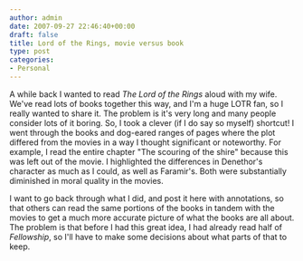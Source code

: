 ```yaml
---
author: admin
date: 2007-09-27 22:46:40+00:00
draft: false
title: Lord of the Rings, movie versus book
type: post
categories:
- Personal
---
```


A while back I wanted to read _The Lord of the Rings_ aloud with my wife. We've read lots of books together this way, and I'm a huge LOTR fan, so I really wanted to share it. The problem is it's very long and many people consider lots of it boring. So, I took a clever (if I do say so myself) shortcut! I went through the books and dog-eared ranges of pages where the plot differed from the movies in a way I thought significant or noteworthy. For example, I read the entire chapter "The scouring of the shire" because this was left out of the movie. I highlighted the differences in Denethor's character as much as I could, as well as Faramir's. Both were substantially diminished in moral quality in the movies.

I want to go back through what I did, and post it here with annotations, so that others can read the same portions of the books in tandem with the movies to get a much more accurate picture of what the books are all about. The problem is that before I had this great idea, I had already read half of _Fellowship_, so I'll have to make some decisions about what parts of that to keep.
